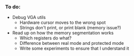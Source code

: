 ### To do:

- Debug VGA utils
  - Hardware cursor moves to the wrong spot
  - Strings don't print, or print blank (memory issue?)
- Read up on how the memory segmentation works
  - Which registers do what?
  - Difference between real mode and protected mode
  - Write some experiments to ensure that I understand it
